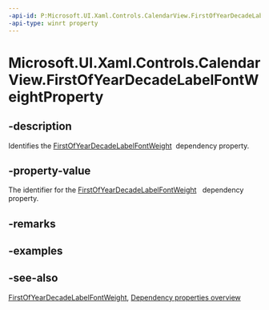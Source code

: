 ```yaml
---
-api-id: P:Microsoft.UI.Xaml.Controls.CalendarView.FirstOfYearDecadeLabelFontWeightProperty
-api-type: winrt property
---
```


<!-- Property syntax
public Windows.UI.Xaml.DependencyProperty FirstOfYearDecadeLabelFontWeightProperty { get; }
-->

# Microsoft.UI.Xaml.Controls.CalendarView.FirstOfYearDecadeLabelFontWeightProperty

## -description
Identifies the [FirstOfYearDecadeLabelFontWeight](calendarview_firstofyeardecadelabelfontweight.md)  dependency property.

## -property-value
The identifier for the [FirstOfYearDecadeLabelFontWeight](calendarview_firstofyeardecadelabelfontweight.md)   dependency property.

## -remarks

## -examples

## -see-also
[FirstOfYearDecadeLabelFontWeight](calendarview_firstofyeardecadelabelfontweight.md), [Dependency properties overview](/windows/uwp/xaml-platform/dependency-properties-overview)
